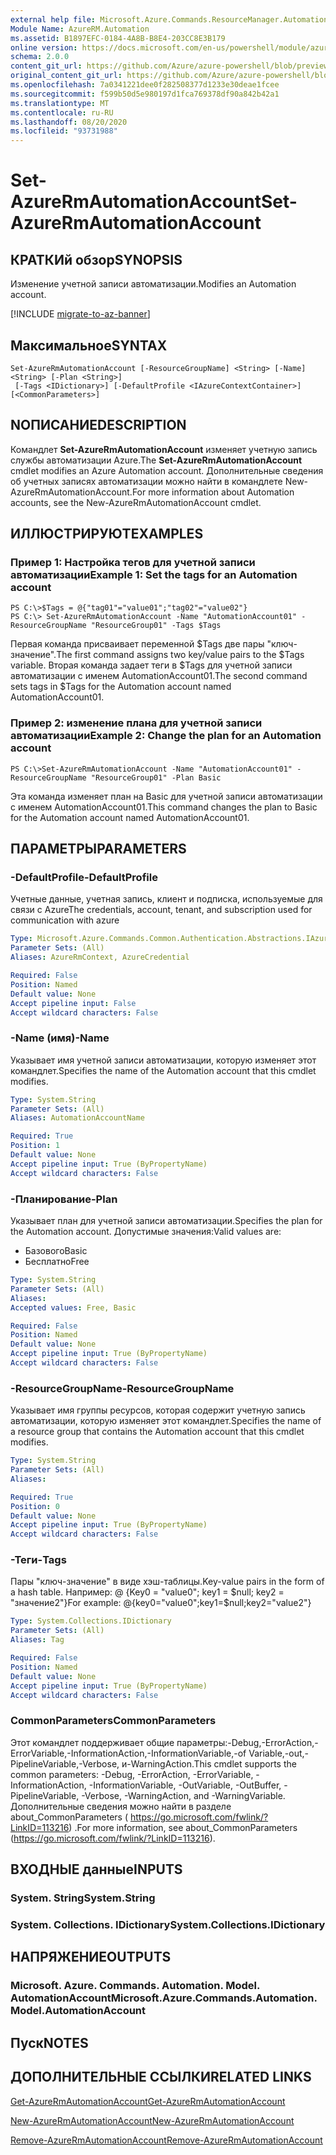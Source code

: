 ```yaml
---
external help file: Microsoft.Azure.Commands.ResourceManager.Automation.dll-Help.xml
Module Name: AzureRM.Automation
ms.assetid: B1897EFC-0184-4A8B-B8E4-203CC8E3B179
online version: https://docs.microsoft.com/en-us/powershell/module/azurerm.automation/set-azurermautomationaccount
schema: 2.0.0
content_git_url: https://github.com/Azure/azure-powershell/blob/preview/src/ResourceManager/Automation/Commands.Automation/help/Set-AzureRmAutomationAccount.md
original_content_git_url: https://github.com/Azure/azure-powershell/blob/preview/src/ResourceManager/Automation/Commands.Automation/help/Set-AzureRmAutomationAccount.md
ms.openlocfilehash: 7a0341221dee0f282508377d1233e30deae1fcee
ms.sourcegitcommit: f599b50d5e980197d1fca769378df90a842b42a1
ms.translationtype: MT
ms.contentlocale: ru-RU
ms.lasthandoff: 08/20/2020
ms.locfileid: "93731988"
---
```

# <span data-ttu-id="35a78-101">Set-AzureRmAutomationAccount</span><span class="sxs-lookup"><span data-stu-id="35a78-101">Set-AzureRmAutomationAccount</span></span>

## <span data-ttu-id="35a78-102">КРАТКИй обзор</span><span class="sxs-lookup"><span data-stu-id="35a78-102">SYNOPSIS</span></span>
<span data-ttu-id="35a78-103">Изменение учетной записи автоматизации.</span><span class="sxs-lookup"><span data-stu-id="35a78-103">Modifies an Automation account.</span></span>

[!INCLUDE [migrate-to-az-banner](../../includes/migrate-to-az-banner.md)]

## <span data-ttu-id="35a78-104">Максимальное</span><span class="sxs-lookup"><span data-stu-id="35a78-104">SYNTAX</span></span>

```
Set-AzureRmAutomationAccount [-ResourceGroupName] <String> [-Name] <String> [-Plan <String>]
 [-Tags <IDictionary>] [-DefaultProfile <IAzureContextContainer>] [<CommonParameters>]
```

## <span data-ttu-id="35a78-105">NОПИСАНИЕ</span><span class="sxs-lookup"><span data-stu-id="35a78-105">DESCRIPTION</span></span>
<span data-ttu-id="35a78-106">Командлет **Set-AzureRmAutomationAccount** изменяет учетную запись службы автоматизации Azure.</span><span class="sxs-lookup"><span data-stu-id="35a78-106">The **Set-AzureRmAutomationAccount** cmdlet modifies an Azure Automation account.</span></span>
<span data-ttu-id="35a78-107">Дополнительные сведения об учетных записях автоматизации можно найти в командлете New-AzureRmAutomationAccount.</span><span class="sxs-lookup"><span data-stu-id="35a78-107">For more information about Automation accounts, see the New-AzureRmAutomationAccount cmdlet.</span></span>

## <span data-ttu-id="35a78-108">ИЛЛЮСТРИРУЮТ</span><span class="sxs-lookup"><span data-stu-id="35a78-108">EXAMPLES</span></span>

### <span data-ttu-id="35a78-109">Пример 1: Настройка тегов для учетной записи автоматизации</span><span class="sxs-lookup"><span data-stu-id="35a78-109">Example 1: Set the tags for an Automation account</span></span>
```
PS C:\>$Tags = @{"tag01"="value01";"tag02"="value02"}
PS C:\> Set-AzureRmAutomationAccount -Name "AutomationAccount01" -ResourceGroupName "ResourceGroup01" -Tags $Tags
```

<span data-ttu-id="35a78-110">Первая команда присваивает переменной $Tags две пары "ключ-значение".</span><span class="sxs-lookup"><span data-stu-id="35a78-110">The first command assigns two key/value pairs to the $Tags variable.</span></span>
<span data-ttu-id="35a78-111">Вторая команда задает теги в $Tags для учетной записи автоматизации с именем AutomationAccount01.</span><span class="sxs-lookup"><span data-stu-id="35a78-111">The second command sets tags in $Tags for the Automation account named AutomationAccount01.</span></span>

### <span data-ttu-id="35a78-112">Пример 2: изменение плана для учетной записи автоматизации</span><span class="sxs-lookup"><span data-stu-id="35a78-112">Example 2: Change the plan for an Automation account</span></span>
```
PS C:\>Set-AzureRmAutomationAccount -Name "AutomationAccount01" -ResourceGroupName "ResourceGroup01" -Plan Basic
```

<span data-ttu-id="35a78-113">Эта команда изменяет план на Basic для учетной записи автоматизации с именем AutomationAccount01.</span><span class="sxs-lookup"><span data-stu-id="35a78-113">This command changes the plan to Basic for the Automation account named AutomationAccount01.</span></span>

## <span data-ttu-id="35a78-114">ПАРАМЕТРЫ</span><span class="sxs-lookup"><span data-stu-id="35a78-114">PARAMETERS</span></span>

### <span data-ttu-id="35a78-115">-DefaultProfile</span><span class="sxs-lookup"><span data-stu-id="35a78-115">-DefaultProfile</span></span>
<span data-ttu-id="35a78-116">Учетные данные, учетная запись, клиент и подписка, используемые для связи с Azure</span><span class="sxs-lookup"><span data-stu-id="35a78-116">The credentials, account, tenant, and subscription used for communication with azure</span></span>

```yaml
Type: Microsoft.Azure.Commands.Common.Authentication.Abstractions.IAzureContextContainer
Parameter Sets: (All)
Aliases: AzureRmContext, AzureCredential

Required: False
Position: Named
Default value: None
Accept pipeline input: False
Accept wildcard characters: False
```

### <span data-ttu-id="35a78-117">-Name (имя)</span><span class="sxs-lookup"><span data-stu-id="35a78-117">-Name</span></span>
<span data-ttu-id="35a78-118">Указывает имя учетной записи автоматизации, которую изменяет этот командлет.</span><span class="sxs-lookup"><span data-stu-id="35a78-118">Specifies the name of the Automation account that this cmdlet modifies.</span></span>

```yaml
Type: System.String
Parameter Sets: (All)
Aliases: AutomationAccountName

Required: True
Position: 1
Default value: None
Accept pipeline input: True (ByPropertyName)
Accept wildcard characters: False
```

### <span data-ttu-id="35a78-119">-Планирование</span><span class="sxs-lookup"><span data-stu-id="35a78-119">-Plan</span></span>
<span data-ttu-id="35a78-120">Указывает план для учетной записи автоматизации.</span><span class="sxs-lookup"><span data-stu-id="35a78-120">Specifies the plan for the Automation account.</span></span>
<span data-ttu-id="35a78-121">Допустимые значения:</span><span class="sxs-lookup"><span data-stu-id="35a78-121">Valid values are:</span></span>
- <span data-ttu-id="35a78-122">Базового</span><span class="sxs-lookup"><span data-stu-id="35a78-122">Basic</span></span>
- <span data-ttu-id="35a78-123">Бесплатно</span><span class="sxs-lookup"><span data-stu-id="35a78-123">Free</span></span>

```yaml
Type: System.String
Parameter Sets: (All)
Aliases:
Accepted values: Free, Basic

Required: False
Position: Named
Default value: None
Accept pipeline input: True (ByPropertyName)
Accept wildcard characters: False
```

### <span data-ttu-id="35a78-124">-ResourceGroupName</span><span class="sxs-lookup"><span data-stu-id="35a78-124">-ResourceGroupName</span></span>
<span data-ttu-id="35a78-125">Указывает имя группы ресурсов, которая содержит учетную запись автоматизации, которую изменяет этот командлет.</span><span class="sxs-lookup"><span data-stu-id="35a78-125">Specifies the name of a resource group that contains the Automation account that this cmdlet modifies.</span></span>

```yaml
Type: System.String
Parameter Sets: (All)
Aliases:

Required: True
Position: 0
Default value: None
Accept pipeline input: True (ByPropertyName)
Accept wildcard characters: False
```

### <span data-ttu-id="35a78-126">-Теги</span><span class="sxs-lookup"><span data-stu-id="35a78-126">-Tags</span></span>
<span data-ttu-id="35a78-127">Пары "ключ-значение" в виде хэш-таблицы.</span><span class="sxs-lookup"><span data-stu-id="35a78-127">Key-value pairs in the form of a hash table.</span></span> <span data-ttu-id="35a78-128">Например: @ {Key0 = "value0"; key1 = $null; key2 = "значение2"}</span><span class="sxs-lookup"><span data-stu-id="35a78-128">For example: @{key0="value0";key1=$null;key2="value2"}</span></span>

```yaml
Type: System.Collections.IDictionary
Parameter Sets: (All)
Aliases: Tag

Required: False
Position: Named
Default value: None
Accept pipeline input: True (ByPropertyName)
Accept wildcard characters: False
```

### <span data-ttu-id="35a78-129">CommonParameters</span><span class="sxs-lookup"><span data-stu-id="35a78-129">CommonParameters</span></span>
<span data-ttu-id="35a78-130">Этот командлет поддерживает общие параметры:-Debug,-ErrorAction,-ErrorVariable,-InformationAction,-InformationVariable,-of Variable,-out,-PipelineVariable,-Verbose, и-WarningAction.</span><span class="sxs-lookup"><span data-stu-id="35a78-130">This cmdlet supports the common parameters: -Debug, -ErrorAction, -ErrorVariable, -InformationAction, -InformationVariable, -OutVariable, -OutBuffer, -PipelineVariable, -Verbose, -WarningAction, and -WarningVariable.</span></span> <span data-ttu-id="35a78-131">Дополнительные сведения можно найти в разделе about_CommonParameters ( https://go.microsoft.com/fwlink/?LinkID=113216) .</span><span class="sxs-lookup"><span data-stu-id="35a78-131">For more information, see about_CommonParameters (https://go.microsoft.com/fwlink/?LinkID=113216).</span></span>

## <span data-ttu-id="35a78-132">ВХОДНЫЕ данные</span><span class="sxs-lookup"><span data-stu-id="35a78-132">INPUTS</span></span>

### <span data-ttu-id="35a78-133">System. String</span><span class="sxs-lookup"><span data-stu-id="35a78-133">System.String</span></span>

### <span data-ttu-id="35a78-134">System. Collections. IDictionary</span><span class="sxs-lookup"><span data-stu-id="35a78-134">System.Collections.IDictionary</span></span>

## <span data-ttu-id="35a78-135">НАПРЯЖЕНИЕ</span><span class="sxs-lookup"><span data-stu-id="35a78-135">OUTPUTS</span></span>

### <span data-ttu-id="35a78-136">Microsoft. Azure. Commands. Automation. Model. AutomationAccount</span><span class="sxs-lookup"><span data-stu-id="35a78-136">Microsoft.Azure.Commands.Automation.Model.AutomationAccount</span></span>

## <span data-ttu-id="35a78-137">Пуск</span><span class="sxs-lookup"><span data-stu-id="35a78-137">NOTES</span></span>

## <span data-ttu-id="35a78-138">ДОПОЛНИТЕЛЬНЫЕ ССЫЛКИ</span><span class="sxs-lookup"><span data-stu-id="35a78-138">RELATED LINKS</span></span>

[<span data-ttu-id="35a78-139">Get-AzureRmAutomationAccount</span><span class="sxs-lookup"><span data-stu-id="35a78-139">Get-AzureRmAutomationAccount</span></span>](./Get-AzureRmAutomationAccount.md)

[<span data-ttu-id="35a78-140">New-AzureRmAutomationAccount</span><span class="sxs-lookup"><span data-stu-id="35a78-140">New-AzureRmAutomationAccount</span></span>](./New-AzureRmAutomationAccount.md)

[<span data-ttu-id="35a78-141">Remove-AzureRmAutomationAccount</span><span class="sxs-lookup"><span data-stu-id="35a78-141">Remove-AzureRmAutomationAccount</span></span>](./Remove-AzureRmAutomationAccount.md)
